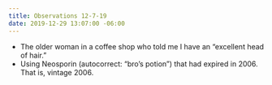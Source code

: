 ```yaml
---
title: Observations 12-7-19
date: 2019-12-29 13:07:00 -06:00
---
```


- The older woman in a coffee shop who told me I have an “excellent head of hair.”
- Using Neosporin (autocorrect: “bro’s potion”) that had expired in 2006. That is, vintage 2006.